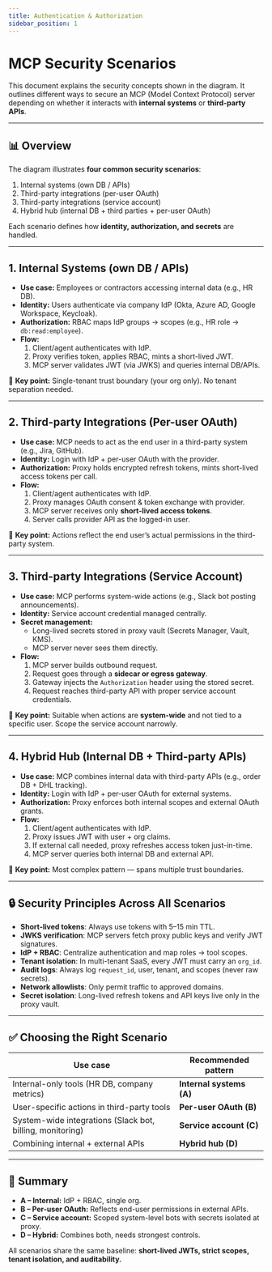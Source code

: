 ```yaml
---
title: Authentication & Authorization
sidebar_position: 1
---
```


# MCP Security Scenarios

This document explains the security concepts shown in the diagram. It outlines different ways to secure an MCP (Model Context Protocol) server depending on whether it interacts with **internal systems** or **third-party APIs**.

---

## 📊 Overview

The diagram illustrates **four common security scenarios**:

1. Internal systems (own DB / APIs)  
2. Third-party integrations (per-user OAuth)  
3. Third-party integrations (service account)  
4. Hybrid hub (internal DB + third parties + per-user OAuth)  

Each scenario defines how **identity, authorization, and secrets** are handled.

---

## 1. Internal Systems (own DB / APIs)

- **Use case:** Employees or contractors accessing internal data (e.g., HR DB).  
- **Identity:** Users authenticate via company IdP (Okta, Azure AD, Google Workspace, Keycloak).  
- **Authorization:** RBAC maps IdP groups → scopes (e.g., HR role → `db:read:employee`).  
- **Flow:**
  1. Client/agent authenticates with IdP.  
  2. Proxy verifies token, applies RBAC, mints a short-lived JWT.  
  3. MCP server validates JWT (via JWKS) and queries internal DB/APIs.  

🔑 **Key point:** Single-tenant trust boundary (your org only). No tenant separation needed.

---

## 2. Third-party Integrations (Per-user OAuth)

- **Use case:** MCP needs to act as the end user in a third-party system (e.g., Jira, GitHub).  
- **Identity:** Login with IdP + per-user OAuth with the provider.  
- **Authorization:** Proxy holds encrypted refresh tokens, mints short-lived access tokens per call.  
- **Flow:**
  1. Client/agent authenticates with IdP.  
  2. Proxy manages OAuth consent & token exchange with provider.  
  3. MCP server receives only **short-lived access tokens**.  
  4. Server calls provider API as the logged-in user.  

🔑 **Key point:** Actions reflect the end user’s actual permissions in the third-party system.

---

## 3. Third-party Integrations (Service Account)

- **Use case:** MCP performs system-wide actions (e.g., Slack bot posting announcements).  
- **Identity:** Service account credential managed centrally.  
- **Secret management:**  
  - Long-lived secrets stored in proxy vault (Secrets Manager, Vault, KMS).  
  - MCP server never sees them directly.  
- **Flow:**
  1. MCP server builds outbound request.  
  2. Request goes through a **sidecar or egress gateway**.  
  3. Gateway injects the `Authorization` header using the stored secret.  
  4. Request reaches third-party API with proper service account credentials.  

🔑 **Key point:** Suitable when actions are **system-wide** and not tied to a specific user. Scope the service account narrowly.

---

## 4. Hybrid Hub (Internal DB + Third-party APIs)

- **Use case:** MCP combines internal data with third-party APIs (e.g., order DB + DHL tracking).  
- **Identity:** Login with IdP + per-user OAuth for external systems.  
- **Authorization:** Proxy enforces both internal scopes and external OAuth grants.  
- **Flow:**
  1. Client/agent authenticates with IdP.  
  2. Proxy issues JWT with user + org claims.  
  3. If external call needed, proxy refreshes access token just-in-time.  
  4. MCP server queries both internal DB and external API.  

🔑 **Key point:** Most complex pattern — spans multiple trust boundaries.

---

## 🔒 Security Principles Across All Scenarios

- **Short-lived tokens**: Always use tokens with 5–15 min TTL.  
- **JWKS verification**: MCP servers fetch proxy public keys and verify JWT signatures.  
- **IdP + RBAC**: Centralize authentication and map roles → tool scopes.  
- **Tenant isolation**: In multi-tenant SaaS, every JWT must carry an `org_id`.  
- **Audit logs**: Always log `request_id`, user, tenant, and scopes (never raw secrets).  
- **Network allowlists**: Only permit traffic to approved domains.  
- **Secret isolation**: Long-lived refresh tokens and API keys live only in the proxy vault.  

---

## ✅ Choosing the Right Scenario

| Use case | Recommended pattern |
|----------|----------------------|
| Internal-only tools (HR DB, company metrics) | **Internal systems (A)** |
| User-specific actions in third-party tools | **Per-user OAuth (B)** |
| System-wide integrations (Slack bot, billing, monitoring) | **Service account (C)** |
| Combining internal + external APIs | **Hybrid hub (D)** |

---

## 📌 Summary

- **A – Internal:** IdP + RBAC, single org.  
- **B – Per-user OAuth:** Reflects end-user permissions in external APIs.  
- **C – Service account:** Scoped system-level bots with secrets isolated at proxy.  
- **D – Hybrid:** Combines both, needs strongest controls.  

All scenarios share the same baseline: **short-lived JWTs, strict scopes, tenant isolation, and auditability.**
